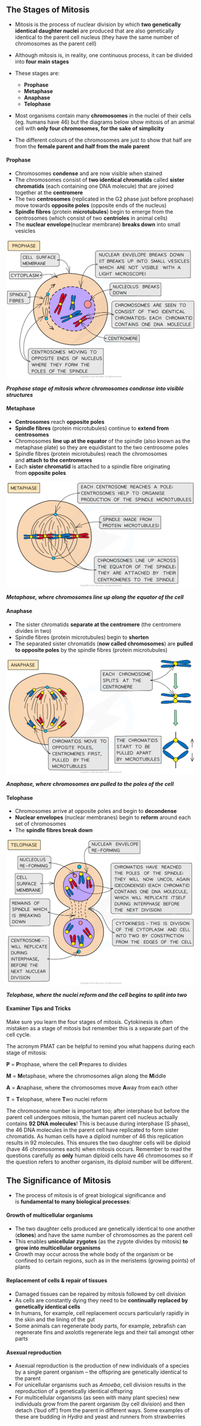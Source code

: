 ## The Stages of Mitosis

* Mitosis is the process of nuclear division by which **two genetically identical daughter nuclei** are produced that are also genetically identical to the parent cell nucleus (they have the same number of chromosomes as the parent cell)
* Although mitosis is, in reality, one continuous process, it can be divided into **four main stages**
* These stages are:

  + **Prophase**
  + **Metaphase**
  + **Anaphase**
  + **Telophase**
* Most organisms contain many **chromosomes** in the nuclei of their cells (eg. humans have 46) but the diagrams below show mitosis of an animal cell with **only four chromosomes, for the sake of simplicity**
* The different colours of the chromosomes are just to show that half are from the **female parent and half from the male parent**

#### Prophase

* Chromosomes **condense** and are now visible when stained
* The chromosomes consist of **two identical chromatids** called **sister chromatids** (each containing one DNA molecule) that are joined together at the **centromere**
* The two **centrosomes** (replicated in the G2 phase just before prophase) move towards **opposite poles** (opposite ends of the nucleus)
* **Spindle fibres** (protein **microtubules**) begin to emerge from the centrosomes (which consist of two **centrioles** in animal cells)
* The **nuclear envelope**(nuclear membrane) **breaks down** into small vesicles

![Prophase of mitosis](Prophase-of-mitosis.png)

***Prophase stage of mitosis where chromosomes condense into visible structures***

#### Metaphase

* **Centrosomes** reach **opposite poles**
* **Spindle fibres** (protein microtubules) continue to **extend from centrosomes**
* Chromosomes **line up at the equator** of the spindle (also known as the metaphase plate) so they are equidistant to the two centrosome poles
* Spindle fibres (protein microtubules) reach the chromosomes and **attach to the centromeres**
* Each **sister chromatid** is attached to a spindle fibre originating from **opposite poles**

![Metaphase of mitosis](Metaphase-of-mitosis.png)

***Metaphase, where chromosomes line up along the equator of the cell***

#### Anaphase

* The sister chromatids **separate at the centromere** (the centromere divides in two)
* Spindle fibres (protein microtubules) begin to **shorten**
* The separated sister chromatids (**now called chromosomes**) are **pulled to opposite poles** by the spindle fibres (protein microtubules)

![Anaphase of mitosis](Anaphase-of-mitosis.png)

***Anaphase, where chromosomes are pulled to the poles of the cell***

#### Telophase

* Chromosomes arrive at opposite poles and begin to **decondense**
* **Nuclear envelopes** (nuclear membranes) begin to **reform** around each set of chromosomes
* The **spindle fibres break down**

![_Telophase of mitosis](Telophase-of-mitosis.png)

***Telophase, where the nuclei reform and the cell begins to split into two***

#### Examiner Tips and Tricks

Make sure you learn the four stages of mitosis. Cytokinesis is often mistaken as a stage of mitosis but remember this is a separate part of the cell cycle.

The acronym PMAT can be helpful to remind you what happens during each stage of mitosis:

**P** = **P**rophase, where the cell **P**repares to divides

**M** = **M**etaphase, where the chromosomes align along the **M**iddle

**A** = **A**naphase, where the chromosomes move **A**way from each other

**T** = **T**elophase, where **T**wo nuclei reform

The chromosome number is important too; after interphase but before the parent cell undergoes mitosis, the human parent cell nucleus actually contains **92 DNA molecules**! This is because during interphase (S phase), the 46 DNA molecules in the parent cell have replicated to form sister chromatids. As human cells have a diploid number of 46 this replication results in 92 molecules. This ensures the two daughter cells will be diploid (have 46 chromosomes each) when mitosis occurs. Remember to read the questions carefully as **only** human diploid cells have 46 chromosomes so if the question refers to another organism, its diploid number will be different.

## The Significance of Mitosis

* The process of mitosis is of great biological significance and is **fundamental to many biological processes**:

#### Growth of multicellular organisms

* The two daughter cells produced are genetically identical to one another (**clones**) and have the same number of chromosomes as the parent cell
* This enables **unicellular zygotes** (as the zygote divides by mitosis) **to grow into multicellular organisms**
* Growth may occur across the whole body of the organism or be confined to certain regions, such as in the meristems (growing points) of plants

#### Replacement of cells & repair of tissues

* Damaged tissues can be repaired by mitosis followed by cell division
* As cells are constantly dying they need to be **continually replaced by genetically identical cells**
* In humans, for example, cell replacement occurs particularly rapidly in the skin and the lining of the gut
* Some animals can regenerate body parts, for example, zebrafish can regenerate fins and axolotls regenerate legs and their tail amongst other parts

#### Asexual reproduction

* Asexual reproduction is the production of new individuals of a species by a single parent organism – the offspring are genetically identical to the parent
* For unicellular organisms such as *Amoeba*, cell division results in the reproduction of a genetically identical offspring
* For multicellular organisms (as seen with many plant species) new individuals grow from the parent organism (by cell division) and then detach (‘bud off’) from the parent in different ways. Some examples of these are budding in *Hydra* and yeast and runners from strawberries